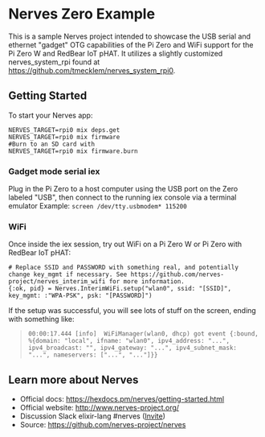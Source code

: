# Nerves Zero Example

This is a sample Nerves project intended to showcase the USB serial and ethernet "gadget" OTG capabilities of the Pi Zero and WiFi support for the Pi Zero W and RedBear IoT pHAT. It utilizes a slightly customized nerves_system_rpi found at https://github.com/tmecklem/nerves_system_rpi0.

## Getting Started    

To start your Nerves app:

```
NERVES_TARGET=rpi0 mix deps.get
NERVES_TARGET=rpi0 mix firmware
#Burn to an SD card with 
NERVES_TARGET=rpi0 mix firmware.burn
```

### Gadget mode serial iex

Plug in the Pi Zero to a host computer using the USB port on the Zero labeled "USB", then connect to the running iex console via a terminal emulator
Example: `screen /dev/tty.usbmodem* 115200`

### WiFi

Once inside the iex session, try out WiFi on a Pi Zero W or Pi Zero with RedBear IoT pHAT:
```
# Replace SSID and PASSWORD with something real, and potentially change key_mgmt if necessary. See https://github.com/nerves-project/nerves_interim_wifi for more information. 
{:ok, pid} = Nerves.InterimWiFi.setup("wlan0", ssid: "[SSID]", key_mgmt: :"WPA-PSK", psk: "[PASSWORD]")
```

If the setup was successful, you will see lots of stuff on the screen, ending with something like: 
>     00:00:17.444 [info]  WiFiManager(wlan0, dhcp) got event {:bound, %{domain: "local", ifname: "wlan0", ipv4_address: "...", ipv4_broadcast: "", ipv4_gateway: "...", ipv4_subnet_mask: "...", nameservers: ["...", "..."]}}

## Learn more about Nerves

  * Official docs: https://hexdocs.pm/nerves/getting-started.html
  * Official website: http://www.nerves-project.org/
  * Discussion Slack elixir-lang #nerves ([Invite](https://elixir-slackin.herokuapp.com/))
  * Source: https://github.com/nerves-project/nerves
